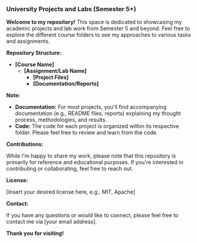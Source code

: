 ### **University Projects and Labs (Semester 5+)**

**Welcome to my repository!** This space is dedicated to showcasing my academic projects and lab work from Semester 5 and beyond. Feel free to explore the different course folders to see my approaches to various tasks and assignments.

**Repository Structure:**

* **[Course Name]**
  * **[Assignment/Lab Name]**
    * **[Project Files]**
    * **[Documentation/Reports]**

**Note:**

* **Documentation:** For most projects, you'll find accompanying documentation (e.g., README files, reports) explaining my thought process, methodologies, and results.
* **Code:** The code for each project is organized within its respective folder. Please feel free to review and learn from the code.

**Contributions:**

While I'm happy to share my work, please note that this repository is primarily for reference and educational purposes. If you're interested in contributing or collaborating, feel free to reach out.

**License:**

[Insert your desired license here, e.g., MIT, Apache]

**Contact:**

If you have any questions or would like to connect, please feel free to contact me via [your email address].

**Thank you for visiting!**
